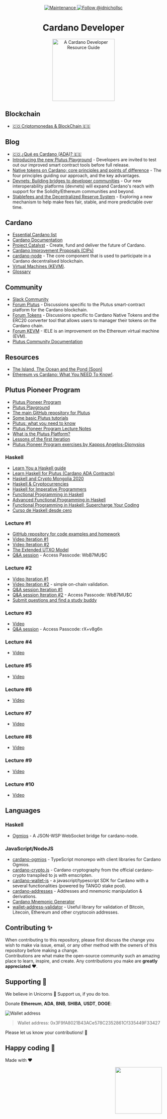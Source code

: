 <p align="center">
  <a href="https://github.com/proyecto26/cardano-developer/graphs/commit-activity">
    <img src="https://img.shields.io/badge/Maintained%3F-yes-brightgreen.svg" alt="Maintenance" />
  </a>
  <a href="https://twitter.com/intent/follow?screen_name=jdnichollsc">
    <img src="https://img.shields.io/twitter/follow/jdnichollsc.svg?label=Follow%20@jdnichollsc" alt="Follow @jdnichollsc" />
  </a>
</p>

<h1 align="center">Cardano Developer</h1>
<p align="center">
  <img width="200" alt="A Cardano Developer Resource Guide" src="https://user-images.githubusercontent.com/2154886/124199016-99c9fb00-da97-11eb-973e-c321ddcbe93d.png">
</p>

## Blockchain
- [🇨🇴 Criptomonedas & BlockChain 🇪🇸](https://gist.github.com/jdnichollsc/7eacb14b7e6fd938db386654bee2ad52)

## Blog
- [🇨🇴 ¿Qué es Cardano (ADA)? 🇪🇸](https://academy.bit2me.com/que-es-cardano-ada/)
- [Introducing the new Plutus Playground](https://iohk.io/en/blog/posts/2021/01/25/introducing-the-new-plutus-playground/) - Developers are invited to test out our improved smart contract tools before full release.
- [Native tokens on Cardano; core principles and points of difference](https://iohk.io/en/blog/posts/2020/12/09/native-tokens-on-cardano-core-principles-and-points-of-difference/) - The four principles guiding our approach, and the key advantages.
- [Devnets: Building bridges to developer communities](https://iohk.io/en/blog/posts/2020/12/17/devnets-building-bridges-to-developer-communities/) - Our new interoperability platforms (devnets) will expand Cardano's reach with support for the Solidity/Ethereum communities and beyond.
- [Stablefees and the Decentralized Reserve System](https://iohk.io/en/blog/posts/2021/06/10/stablefees-and-the-decentralized-reserve-system/) - Exploring a new mechanism to help make fees fair, stable, and more predictable over time.

## Cardano
- [Essential Cardano list](https://github.com/input-output-hk/essential-cardano)
- [Cardano Documentation](https://docs.cardano.org/en/latest/)
- [Project Catalyst](https://cardano.ideascale.com/) - Create, fund and deliver the future of Cardano.
- [Cardano Improvement Proposals (CIPs)](https://github.com/cardano-foundation/CIPs)
- [cardano-node](https://github.com/input-output-hk/cardano-node) - The core component that is used to participate in a Cardano decentralised blockchain.
- [Virtual Machines (KEVM)](https://developers.cardano.org/en/virtual-machines/welcome/).
- [Glossary](https://playground.plutus.iohkdev.io/tutorial/reference/glossary.html)

## Community
- [Slack Community](https://iohkdevcommunity.slack.com)
- [Forum Plutus](https://forum.cardano.org/c/developers/cardano-plutus/148) - Discussions specific to the Plutus smart-contract platform for the Cardano blockchain.
- [Forum Tokens](https://forum.cardano.org/c/developers/cardano-tokens/150) - Discussions specific to Cardano Native Tokens and the ERC20 converter tool that allows users to manager their tokens on the Cardano chain.
- [Forum KEVM](https://forum.cardano.org/c/developers/kevm/160) - IELE is an improvement on the Ethereum virtual machine (EVM).
- [Plutus Community Documentation](https://docs.plutus-community.com/)

## Resources
- [The Island, The Ocean and the Pond (Soon)](https://youtu.be/k8a6tX53YPs)
- [Ethereum vs Cardano: What You NEED To Know!](https://youtu.be/bO0F7EmHshc).

## Plutus Pioneer Program
- [Plutus Pioneer Program](https://developers.cardano.org/en/plutus-pioneer-program/)
- [Plutus Playground](https://playground.plutus.iohkdev.io/)
- [The main GitHub repository for Plutus](https://github.com/input-output-hk/plutus)
- [Some basic Plutus tutorials](https://playground.plutus.iohkdev.io/tutorial/tutorials/index.html)
- [Plutus: what you need to know](https://iohk.io/en/blog/posts/2021/04/13/plutus-what-you-need-to-know/#disqus_thread)
- [Plutus Pioneer Program Lecture Notes](https://plutus-pioneer-program.readthedocs.io/)
- [What is the Plutus Platform?](https://plutus.readthedocs.io/en/latest/plutus/explanations/platform.html#what-is-the-plutus-platform)
- [Lessons of the first iteration](https://github.com/input-output-hk/plutus-pioneer-program/tree/first-iteration)
- [Plutus Pioneer Program exercises by Kappos Angelos-Dionysios](https://github.com/adacapo21/plutusPioneerProgram)

### Haskell
- [Learn You a Haskell guide](http://learnyouahaskell.com/)
- [Learn Haskell for Plutus (Cardano ADA Contracts)](https://www.youtube.com/playlist?list=PLw2QsPIp2pxtkNQRvnOlV2xFkrQ8mPqAb)
- [Haskell and Crypto Mongolia 2020](https://www.youtube.com/playlist?list=PLJ3w5xyG4JWmBVIigNBytJhvSSfZZzfTm)
- [Haskell & Cryptocurrencies](https://www.youtube.com/playlist?list=PLJ3w5xyG4JWmBVIigNBytJhvSSfZZzfTm)
- [Haskell for Imperative Programmers](https://www.youtube.com/playlist?list=PLe7Ei6viL6jGp1Rfu0dil1JH1SHk9bgDV)
- [Functional Programming in Haskell](https://www.youtube.com/playlist?list=PLF1Z-APd9zK7usPMx3LGMZEHrECUGodd3)
- [Advanced Functional Programming in Haskell](https://www.youtube.com/playlist?list=PLF1Z-APd9zK5uFc8FKr_di9bfsYv8-lbc)
- [Functional Programming in Haskell: Supercharge Your Coding](https://www.futurelearn.com/courses/functional-programming-haskell)
- [Curso de Haskell desde cero](https://www.youtube.com/playlist?list=PLD2wfKpqmxnkHPK_Tzv80HCwOaYph33pH)

### Lecture #1
- [GitHub repository for code examples and homework](https://github.com/input-output-hk/plutus-pioneer-program)
- [Video Iteration #1](https://youtu.be/IEn6jUo-0vU)
- [Video Iteration #2](https://youtu.be/_zr3W8cgzIQ)
- [The Extended UTXO Model](https://iohk.io/en/research/library/papers/the-extended-utxo-model/)
- [Q&A session](https://zoom.us/rec/share/QU7jcp8S0A-xlmXMIKlua5GoTpL0YwofDlnhSmzgZh1PeFSKqSn9YtzqIGmb6TvC.qZiLZ3thyTOy8dQ0) - Access Passcode: WbB7MU$C

### Lecture #2
- [Video Iteration #1](https://youtu.be/E5KRk5y9KjQ)
- [Video Iteration #2](https://youtu.be/sN3BIa3GAOc) - simple on-chain validation.
- [Q&A session Iteration #1](https://drive.google.com/file/d/1SQcxh1HF1hyo7d9FwSoGV9nk-H1cJixK/view?usp=sharing)
- [Q&A session Iteration #2](https://zoom.us/rec/share/mfAfBcg8LfGstgdkvXYyP9BVUDiBzm1O_ED9QaTobbcuPzOXOZzGpGBndhr2CauU.bgV5nicKWogoT3Kj) - Access Passcode: WbB7MU$C
- [Submit questions and find a study buddy](https://www.reetro.app/board/5f85bdaad55e9b00162996dc/60757510b8f6d40016dee05b)

### Lecture #3
- [Video](https://youtu.be/Lk1eIVm_ZTQ)
- [Q&A session](https://zoom.us/rec/share/bey-Zp1QhNn5b8B65YakqW-PNkTCjk4nx5Mo2-LZENt6IHLuDXySjFhfvC0zJTAX.gBgW9O3CDvX8mICC) - Access Passcode: rX+v8g6n

### Lecture #4
- [Video](https://youtu.be/6Reuh0xZDjY)

### Lecture #5
- [Video](https://youtu.be/6VbhY162GQA)

### Lecture #6
- [Video](https://youtu.be/wY7R-PJn66g)

### Lecture #7
- [Video](https://youtu.be/oJupInqvJUI)

### Lecture #8
- [Video](https://youtu.be/_zr3W8cgzIQ)

### Lecture #9
- [Video](https://youtu.be/-RpCqHuxfQQ)

### Lecture #10
- [Video](https://youtu.be/Dg36h9YPMz4)

## Languages

### Haskell
- [Ogmios](https://github.com/cardanosolutions/ogmios) - A JSON-WSP WebSocket bridge for cardano-node.

### JavaScript/NodeJS

- [cardano-ogmios](https://github.com/CardanoSolutions/ogmios/tree/master/clients/TypeScript) - TypeScript monorepo with client libraries for Cardano Ogmios.
- [cardano-crypto.js](https://github.com/vacuumlabs/cardano-crypto.js) - Cardano cryptography from the official cardano-crypto transpiled to js with emscripten.
- [cardano-wallet-js](https://github.com/tango-crypto/cardano-wallet-js) - a javascript/typescript SDK for Cardano with a several functionalities (powered by TANGO stake pool).
- [cardano-addresses](https://github.com/input-output-hk/cardano-addresses) - Addresses and mnemonic manipulation & derivations.
- [Cardano Mnemonic Generator](https://github.com/NoCtrlZ/bip39-for-cardano)
- [wallet-address-validator](https://github.com/christsim/multicoin-address-validator) - Useful library for validation of Bitcoin, Litecoin, Ethereum and other cryptocoin addresses.

## Contributing ✨
When contributing to this repository, please first discuss the change you wish to make via issue, email, or any other method with the owners of this repository before making a change.  
Contributions are what make the open-source community such an amazing place to learn, inspire, and create. Any contributions you make are **greatly appreciated** ❤️. 

## Supporting 🍻
We believe in Unicorns 🦄
Support us, if you do too.

Donate **Ethereum**, **ADA**, **BNB**, **SHIBA**, **USDT**, **DOGE**:

![Wallet address](https://user-images.githubusercontent.com/2154886/123501719-84bf1900-d60c-11eb-882c-98a499cea323.png)

> Wallet address: 0x3F9fA8021B43ACe578C2352861Cf335449F33427

Please let us know your contributions! 🙏

## Happy coding 💯
Made with ❤️

<img width="150px" src="https://avatars0.githubusercontent.com/u/28855608?s=200&v=4" align="right">

